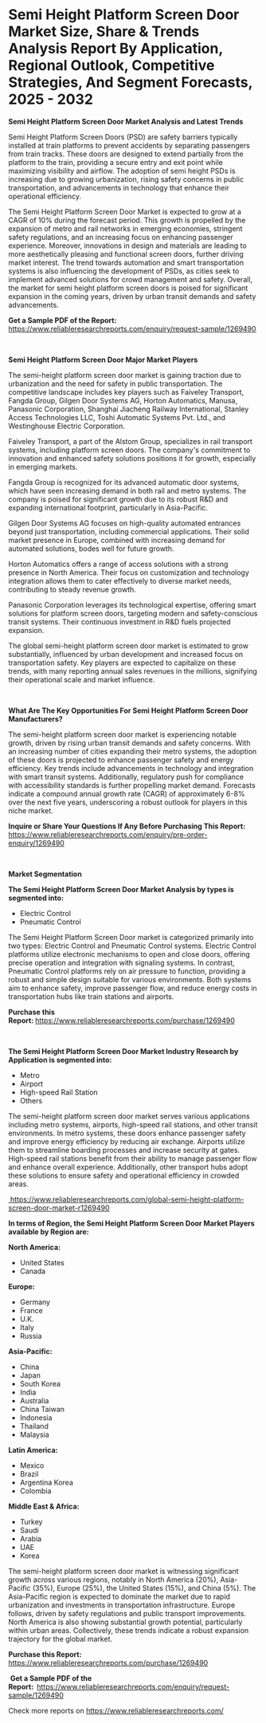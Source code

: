 <p><h1>Semi Height Platform Screen Door Market Size, Share & Trends Analysis Report By Application, Regional Outlook, Competitive Strategies, And Segment Forecasts, 2025 - 2032</h1></p><p><strong>Semi Height Platform Screen Door Market Analysis and Latest Trends</strong></p>
<p><p>Semi Height Platform Screen Doors (PSD) are safety barriers typically installed at train platforms to prevent accidents by separating passengers from train tracks. These doors are designed to extend partially from the platform to the train, providing a secure entry and exit point while maximizing visibility and airflow. The adoption of semi height PSDs is increasing due to growing urbanization, rising safety concerns in public transportation, and advancements in technology that enhance their operational efficiency.</p><p>The Semi Height Platform Screen Door Market is expected to grow at a CAGR of 10% during the forecast period. This growth is propelled by the expansion of metro and rail networks in emerging economies, stringent safety regulations, and an increasing focus on enhancing passenger experience. Moreover, innovations in design and materials are leading to more aesthetically pleasing and functional screen doors, further driving market interest. The trend towards automation and smart transportation systems is also influencing the development of PSDs, as cities seek to implement advanced solutions for crowd management and safety. Overall, the market for semi height platform screen doors is poised for significant expansion in the coming years, driven by urban transit demands and safety advancements.</p></p>
<p><strong>Get a Sample PDF of the Report:&nbsp;</strong> <a href="https://www.reliableresearchreports.com/enquiry/request-sample/1269490?utm_campaign=3111&utm_medium=2&utm_source=Github&utm_content=ia&utm_term=24032025&utm_id=semi-height-platform-screen-door">https://www.reliableresearchreports.com/enquiry/request-sample/1269490</a></p>
<p>&nbsp;</p>
<p><strong>Semi Height Platform Screen Door Major Market Players</strong></p>
<p><p>The semi-height platform screen door market is gaining traction due to urbanization and the need for safety in public transportation. The competitive landscape includes key players such as Faiveley Transport, Fangda Group, Gilgen Door Systems AG, Horton Automatics, Manusa, Panasonic Corporation, Shanghai Jiacheng Railway International, Stanley Access Technologies LLC, Toshi Automatic Systems Pvt. Ltd., and Westinghouse Electric Corporation.</p><p>Faiveley Transport, a part of the Alstom Group, specializes in rail transport systems, including platform screen doors. The company's commitment to innovation and enhanced safety solutions positions it for growth, especially in emerging markets.</p><p>Fangda Group is recognized for its advanced automatic door systems, which have seen increasing demand in both rail and metro systems. The company is poised for significant growth due to its robust R&D and expanding international footprint, particularly in Asia-Pacific.</p><p>Gilgen Door Systems AG focuses on high-quality automated entrances beyond just transportation, including commercial applications. Their solid market presence in Europe, combined with increasing demand for automated solutions, bodes well for future growth.</p><p>Horton Automatics offers a range of access solutions with a strong presence in North America. Their focus on customization and technology integration allows them to cater effectively to diverse market needs, contributing to steady revenue growth.</p><p>Panasonic Corporation leverages its technological expertise, offering smart solutions for platform screen doors, targeting modern and safety-conscious transit systems. Their continuous investment in R&D fuels projected expansion.</p><p>The global semi-height platform screen door market is estimated to grow substantially, influenced by urban development and increased focus on transportation safety. Key players are expected to capitalize on these trends, with many reporting annual sales revenues in the millions, signifying their operational scale and market influence.</p></p>
<p>&nbsp;</p>
<p><strong>What Are The Key Opportunities For Semi Height Platform Screen Door Manufacturers?</strong></p>
<p><p>The semi-height platform screen door market is experiencing notable growth, driven by rising urban transit demands and safety concerns. With an increasing number of cities expanding their metro systems, the adoption of these doors is projected to enhance passenger safety and energy efficiency. Key trends include advancements in technology and integration with smart transit systems. Additionally, regulatory push for compliance with accessibility standards is further propelling market demand. Forecasts indicate a compound annual growth rate (CAGR) of approximately 6-8% over the next five years, underscoring a robust outlook for players in this niche market.</p></p>
<p><strong>Inquire or Share Your Questions If Any Before Purchasing This Report:</strong> <a href="https://www.reliableresearchreports.com/enquiry/pre-order-enquiry/1269490?utm_campaign=3111&utm_medium=2&utm_source=Github&utm_content=ia&utm_term=24032025&utm_id=semi-height-platform-screen-door">https://www.reliableresearchreports.com/enquiry/pre-order-enquiry/1269490</a></p>
<p>&nbsp;</p>
<p><strong>Market Segmentation</strong></p>
<p><strong>The Semi Height Platform Screen Door Market Analysis by types is segmented into:</strong></p>
<p><ul><li>Electric Control</li><li>Pneumatic Control</li></ul></p>
<p><p>The Semi Height Platform Screen Door market is categorized primarily into two types: Electric Control and Pneumatic Control systems. Electric Control platforms utilize electronic mechanisms to open and close doors, offering precise operation and integration with signaling systems. In contrast, Pneumatic Control platforms rely on air pressure to function, providing a robust and simple design suitable for various environments. Both systems aim to enhance safety, improve passenger flow, and reduce energy costs in transportation hubs like train stations and airports.</p></p>
<p><strong>Purchase this Report:&nbsp;</strong><a href="https://www.reliableresearchreports.com/purchase/1269490?utm_campaign=3111&utm_medium=2&utm_source=Github&utm_content=ia&utm_term=24032025&utm_id=semi-height-platform-screen-door">https://www.reliableresearchreports.com/purchase/1269490</a></p>
<p>&nbsp;</p>
<p><strong>The Semi Height Platform Screen Door Market Industry Research by Application is segmented into:</strong></p>
<p><ul><li>Metro</li><li>Airport</li><li>High-speed Rail Station</li><li>Others</li></ul></p>
<p><p>The semi-height platform screen door market serves various applications including metro systems, airports, high-speed rail stations, and other transit environments. In metro systems, these doors enhance passenger safety and improve energy efficiency by reducing air exchange. Airports utilize them to streamline boarding processes and increase security at gates. High-speed rail stations benefit from their ability to manage passenger flow and enhance overall experience. Additionally, other transport hubs adopt these solutions to ensure safety and operational efficiency in crowded areas.</p></p>
<p><a href="https://www.reliableresearchreports.com/global-semi-height-platform-screen-door-market-r1269490?utm_campaign=3111&utm_medium=2&utm_source=Github&utm_content=ia&utm_term=24032025&utm_id=semi-height-platform-screen-door">&nbsp;https://www.reliableresearchreports.com/global-semi-height-platform-screen-door-market-r1269490</a></p>
<p><strong>In terms of Region, the Semi Height Platform Screen Door Market Players available by Region are:</strong></p>
<p>
    <p> <strong> North America: </strong>
        <ul>
            <li>United States</li>
            <li>Canada</li>
        </ul>
        </p> 
    <p> <strong> Europe: </strong>
        <ul>
            <li>Germany</li>
            <li>France</li>
            <li>U.K.</li>
            <li>Italy</li>
            <li>Russia</li>
        </ul>
        </p> 
    <p> <strong> Asia-Pacific: </strong>
        <ul>
            <li>China</li>
            <li>Japan</li>
            <li>South Korea</li>
            <li>India</li>
            <li>Australia</li>
            <li>China Taiwan</li>
            <li>Indonesia</li>
            <li>Thailand</li>
            <li>Malaysia</li>
        </ul>
        </p> 
    <p> <strong> Latin America: </strong>
        <ul>
            <li>Mexico</li>
            <li>Brazil</li>
            <li>Argentina Korea</li>
            <li>Colombia</li>
        </ul>
        </p> 
    <p> <strong> Middle East & Africa: </strong>
        <ul>
            <li>Turkey</li>
            <li>Saudi</li>
            <li>Arabia</li>
            <li>UAE</li>
            <li>Korea</li>
        </ul>
    </p>
    </p>
<p><p>The semi-height platform screen door market is witnessing significant growth across various regions, notably in North America (20%), Asia-Pacific (35%), Europe (25%), the United States (15%), and China (5%). The Asia-Pacific region is expected to dominate the market due to rapid urbanization and investments in transportation infrastructure. Europe follows, driven by safety regulations and public transport improvements. North America is also showing substantial growth potential, particularly within urban areas. Collectively, these trends indicate a robust expansion trajectory for the global market.</p></p>
<p><strong>Purchase this Report: </strong><a href="https://www.reliableresearchreports.com/purchase/1269490?utm_campaign=3111&utm_medium=2&utm_source=Github&utm_content=ia&utm_term=24032025&utm_id=semi-height-platform-screen-door">https://www.reliableresearchreports.com/purchase/1269490</a></p>
<p>&nbsp;<strong>Get a Sample PDF of the Report:&nbsp;&nbsp;</strong><a href="https://www.reliableresearchreports.com/enquiry/request-sample/1269490?utm_campaign=3111&utm_medium=2&utm_source=Github&utm_content=ia&utm_term=24032025&utm_id=semi-height-platform-screen-door">https://www.reliableresearchreports.com/enquiry/request-sample/1269490</a></p>
<p><strong></strong></p>
<p>Check more reports on <a href="https://www.reliableresearchreports.com/?utm_campaign=3111&utm_medium=2&utm_source=Github&utm_content=ia&utm_term=24032025&utm_id=semi-height-platform-screen-door">https://www.reliableresearchreports.com/</a></p>
